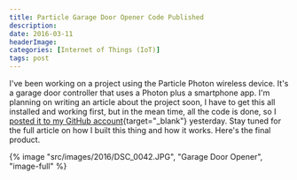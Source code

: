 ```yaml
---
title: Particle Garage Door Opener Code Published
description: 
date: 2016-03-11
headerImage: 
categories: [Internet of Things (IoT)]
tags: post
---
```


I've been working on a project using the Particle Photon wireless device. It's a garage door controller that uses a Photon plus a smartphone app. I'm planning on writing an article about the project soon, I have to get this all installed and working first, but in the mean time, all the code is done, so I [posted it to my GitHub account](https://github.com/johnwargo/garage_door_controller_particle){target="_blank"} yesterday. Stay tuned for the full article on how I built this thing and how it works. Here's the final product.

{% image "src/images/2016/DSC_0042.JPG", "Garage Door Opener", "image-full" %}
